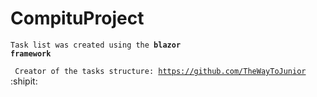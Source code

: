 # CompituProject
<code>Task list was created using the <strong>blazor framework</strong><p>
Creator of the tasks structure: https://github.com/TheWayToJunior
</code>
:shipit:
